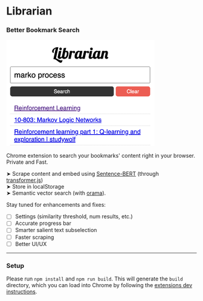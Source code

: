 # Librarian

### Better Bookmark Search

<img src="media/example.png" alt="Librarian" width="392"/>

Chrome extension to search your bookmarks' content right in your browser. Private and Fast. 

➤ Scrape content and embed using [Sentence-BERT](https://arxiv.org/abs/1908.10084) (through [transformer.js](https://github.com/xenova/transformers.js))\
➤ Store in localStorage\
➤ Semantic vector search (with [orama](https://oramasearch.com/)).

Stay tuned for enhancements and fixes:
- [ ] Settings (similarity threshold, num results, etc.)
- [ ] Accurate progress bar
- [ ] Smarter salient text subselection
- [ ] Faster scraping
- [ ] Better UI/UX

------

### Setup

Please run `npm install` and `npm run build`. This will generate the `build` directory, which you can load into Chrome by 
following the [extensions dev instructions](https://developer.chrome.com/docs/extensions/get-started/tutorial/hello-world#load-unpacked).